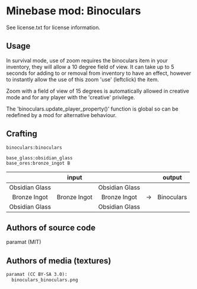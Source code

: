 Minebase mod: Binoculars
========================
See license.txt for license information.

Usage
-----
In survival mode, use of zoom requires the binoculars item in your inventory,
they will allow a 10 degree field of view.
It can take up to 5 seconds for adding to or removal from inventory to have an
effect, however to instantly allow the use of this zoom 'use' (leftclick) the
item.

Zoom with a field of view of 15 degrees is automatically allowed in creative
mode and for any player with the 'creative' privilege.

The 'binoculars.update_player_property()' function is global so can be
redefined by a mod for alternative behaviour.

Crafting
--------
`binoculars:binoculars`  

`base_glass:obsidian_glass`  
`base_ores:bronze_ingot B`  

| 			| input		|			|	| output
|:---------------------:|:-------------:|:---------------------:|:-----:|:-----:
| Obsidian Glass	| 		| Obsidian Glass	|	| 	
| Bronze Ingot		| Bronze Ingot	| Bronze Ingot		| &rarr;| Binoculars
| Obsidian Glass	| 		| Obsidian Glass	|	| 	

Authors of source code
----------------------
paramat (MIT)

Authors of media (textures)
---------------------------
```txt
paramat (CC BY-SA 3.0):
  binoculars_binoculars.png
```

